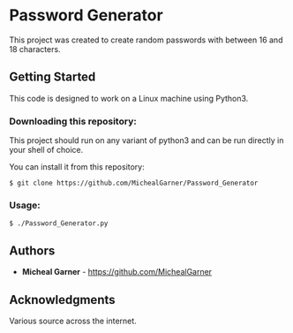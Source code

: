 # Password Generator

This project was created to create random passwords with between 16 and 18 characters.

## Getting Started

This code is designed to work on a Linux machine using Python3.

### Downloading this repository:

This project should run on any variant of python3 and can be run directly in your shell of choice.

You can install it from this repository:
```
$ git clone https://github.com/MichealGarner/Password_Generator
```
### Usage:

```
$ ./Password_Generator.py
```

## Authors

* **Micheal Garner** - https://github.com/MichealGarner


## Acknowledgments

Various source across the internet.
